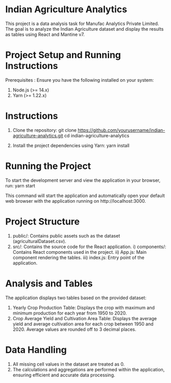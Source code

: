 # Indian Agriculture Analytics
This project is a data analysis task for Manufac Analytics Private Limited. The goal is to analyze the Indian Agriculture dataset and display the results as tables using React and Mantine v7.

# Project Setup and Running Instructions
 Prerequisites : Ensure you have the following installed on your system:
 1) Node.js (>= 14.x)
 2) Yarn (>= 1.22.x)

# Instructions
1) Clone the repository:
   git clone https://github.com/yourusername/indian-agriculture-analytics.git
   cd indian-agriculture-analytics
   
2) Install the project dependencies using Yarn:
   yarn install
  
# Running the Project
  To start the development server and view the application in your browser, run:
  yarn start

  This command will start the application and automatically open your default web browser with the application running on http://localhost:3000.
  
# Project Structure
1)   public/: Contains public assets such as the dataset (agriculturalDataset.csv).
2)   src/: Contains the source code for the React application.
    i) components/: Contains React components used in the project.
    ii) App.js: Main component rendering the tables.
    iii) index.js: Entry point of the application.


# Analysis and Tables
The application displays two tables based on the provided dataset:
1) Yearly Crop Production Table: Displays the crop with maximum and minimum production for each year from 1950 to 2020.
2) Crop Average Yield and Cultivation Area Table: Displays the average yield and average cultivation area for each crop between 1950 and 2020. Average values are rounded off 
   to 3 decimal places.

# Data Handling
1) All missing cell values in the dataset are treated as 0.
2) The calculations and aggregations are performed within the application, ensuring efficient and accurate data processing.
